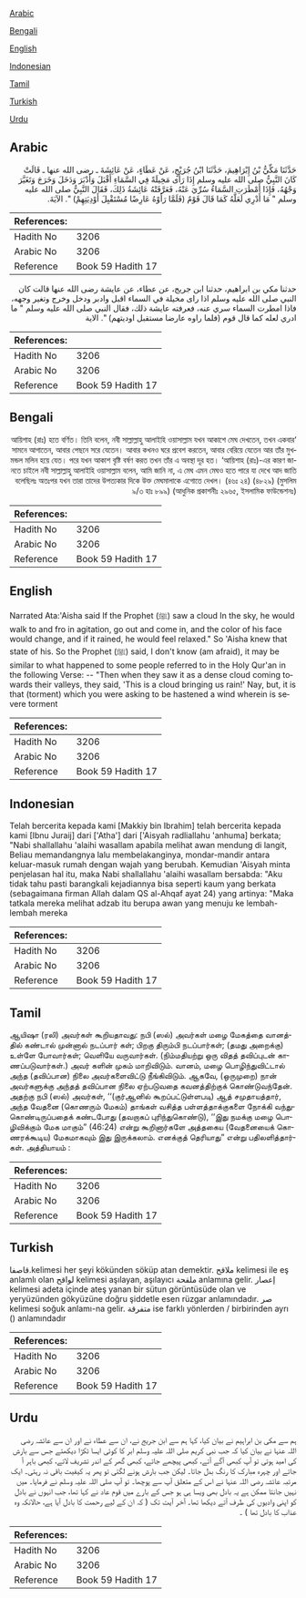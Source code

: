 [Arabic](#arabic)

[Bengali](#bengali)

[English](#english)

[Indonesian](#indonesian)

[Tamil](#tamil)

[Turkish](#turkish)

[Urdu](#urdu)

## Arabic


<div dir="rtl" lang="ar" style={{fontSize:'larger',backgroundColor:'#f8f9fa',padding:20}}>
حَدَّثَنَا مَكِّيُّ بْنُ إِبْرَاهِيمَ، حَدَّثَنَا ابْنُ جُرَيْجٍ، عَنْ عَطَاءٍ، عَنْ عَائِشَةَ ـ رضى الله عنها ـ قَالَتْ كَانَ النَّبِيُّ صلى الله عليه وسلم إِذَا رَأَى مَخِيلَةً فِي السَّمَاءِ أَقْبَلَ وَأَدْبَرَ وَدَخَلَ وَخَرَجَ وَتَغَيَّرَ وَجْهُهُ، فَإِذَا أَمْطَرَتِ السَّمَاءُ سُرِّيَ عَنْهُ، فَعَرَّفَتْهُ عَائِشَةُ ذَلِكَ، فَقَالَ النَّبِيُّ صلى الله عليه وسلم ‏"‏ مَا أَدْرِي لَعَلَّهُ كَمَا قَالَ قَوْمٌ ‏(‏فَلَمَّا رَأَوْهُ عَارِضًا مُسْتَقْبِلَ أَوْدِيَتِهِمْ‏)‏ ‏"‏‏.‏ الآيَةَ‏.‏
</div>
<div style={{backgroundColor:'#f8f9fa',padding:20, marginBottom: 10}}><table> <thead> <tr> <th>References:</th> <th></th> </tr> </thead> <tbody><tr><td>Hadith No</td><td>3206</td></tr><tr><td>Arabic No</td><td>3206</td></tr><tr><td>Reference</td><td>Book 59 Hadith 17</td></tr></tbody></table></div>


<div dir="rtl" lang="ar" style={{fontSize:'larger',backgroundColor:'#f8f9fa',padding:20}}>
حدثنا مكي بن ابراهيم، حدثنا ابن جريج، عن عطاء، عن عايشة رضى الله عنها قالت كان النبي صلى الله عليه وسلم اذا راى مخيلة في السماء اقبل وادبر ودخل وخرج وتغير وجهه، فاذا امطرت السماء سري عنه، فعرفته عايشة ذلك، فقال النبي صلى الله عليه وسلم " ما ادري لعله كما قال قوم (فلما راوه عارضا مستقبل اوديتهم) ". الاية
</div>
<div style={{backgroundColor:'#f8f9fa',padding:20, marginBottom: 10}}><table> <thead> <tr> <th>References:</th> <th></th> </tr> </thead> <tbody><tr><td>Hadith No</td><td>3206</td></tr><tr><td>Arabic No</td><td>3206</td></tr><tr><td>Reference</td><td>Book 59 Hadith 17</td></tr></tbody></table></div>

## Bengali


<div dir="rtl" lang="bn" style={{fontSize:'larger',backgroundColor:'#f8f9fa',padding:20}}>
‘আয়িশাহ (রাঃ) হতে বর্ণিত। তিনি বলেন, নবী সাল্লাল্লাহু আলাইহি ওয়াসাল্লাম যখন আকাশে মেঘ দেখতেন, তখন একবার সামনে আগাতেন, আবার পেছনে সরে যেতেন। আবার কখনও ঘরে প্রবেশ করতেন, আবার বেরিয়ে যেতেন আর তাঁর মুখমন্ডল মলিন হয়ে যেত। পরে যখন আকাশ বৃষ্টি বর্ষণ করত তখন তাঁর এ অবস্থা দূর হত। ‘আয়িশাহ (রাঃ)-এর কারণ জানতে চাইলে নবী সাল্লাল্লাহু আলাইহি ওয়াসাল্লাম বলেন, আমি জানি না, এ মেঘ এমন মেঘও হতে পারে যা দেখে আদ জাতি বলেছিলঃ অতঃপর যখন তারা তাদের উপত্যকার দিকে উক্ত মেঘমালাকে এগোতে দেখল। (৪৬ঃ ২৪) (৪৮২৯) (মুসলিম ৯/৩ হাঃ ৮৯৯) (আধুনিক প্রকাশনীঃ ২৯৬৫, ইসলামিক ফাউন্ডেশনঃ)
</div>
<div style={{backgroundColor:'#f8f9fa',padding:20, marginBottom: 10}}><table> <thead> <tr> <th>References:</th> <th></th> </tr> </thead> <tbody><tr><td>Hadith No</td><td>3206</td></tr><tr><td>Arabic No</td><td>3206</td></tr><tr><td>Reference</td><td>Book 59 Hadith 17</td></tr></tbody></table></div>

## English


<div dir="ltr" lang="en" style={{fontSize:'larger',backgroundColor:'#f8f9fa',padding:20}}>
Narrated Ata:'Aisha said If the Prophet (ﷺ) saw a cloud In the sky, he would walk to and fro in agitation, go out and come in, and the color of his face would change, and if it rained, he would feel relaxed." So 'Aisha knew that state of his. So the Prophet (ﷺ) said, I don't know (am afraid), it may be similar to what happened to some people referred to in the Holy Qur'an in the following Verse: -- "Then when they saw it as a dense cloud coming towards their valleys, they said, 'This is a cloud bringing us rain!' Nay, but, it is that (torment) which you were asking to be hastened a wind wherein is severe torment
</div>
<div style={{backgroundColor:'#f8f9fa',padding:20, marginBottom: 10}}><table> <thead> <tr> <th>References:</th> <th></th> </tr> </thead> <tbody><tr><td>Hadith No</td><td>3206</td></tr><tr><td>Arabic No</td><td>3206</td></tr><tr><td>Reference</td><td>Book 59 Hadith 17</td></tr></tbody></table></div>

## Indonesian


<div dir="ltr" lang="id" style={{fontSize:'larger',backgroundColor:'#f8f9fa',padding:20}}>
Telah bercerita kepada kami [Makkiy bin Ibrahim] telah bercerita kepada kami [Ibnu Juraij] dari ['Atha'] dari ['Aisyah radliallahu 'anhuma] berkata; "Nabi shallallahu 'alaihi wasallam apabila melihat awan mendung di langit, Beliau memandangnya lalu membelakanginya, mondar-mandir antara keluar-masuk rumah dengan wajah yang berubah. Kemudian 'Aisyah minta penjelasan hal itu, maka Nabi shallallahu 'alaihi wasallam bersabda: "Aku tidak tahu pasti barangkali kejadiannya bisa seperti kaum yang berkata (sebagaimana firman Allah dalam QS al-Ahqaf ayat 24) yang artinya: "Maka tatkala mereka melihat adzab itu berupa awan yang menuju ke lembah-lembah mereka
</div>
<div style={{backgroundColor:'#f8f9fa',padding:20, marginBottom: 10}}><table> <thead> <tr> <th>References:</th> <th></th> </tr> </thead> <tbody><tr><td>Hadith No</td><td>3206</td></tr><tr><td>Arabic No</td><td>3206</td></tr><tr><td>Reference</td><td>Book 59 Hadith 17</td></tr></tbody></table></div>

## Tamil


<div dir="ltr" lang="ta" style={{fontSize:'larger',backgroundColor:'#f8f9fa',padding:20}}>
ஆயிஷா (ரலி) அவர்கள் கூறியதாவது: நபி (ஸல்) அவர்கள் மழை மேகத்தை வானத்தில் கண்டால் முன்னால் நடப்பார் கள்; பிறகு திரும்பி நடப்பார்கள்; (தமது அறைக்கு) உள்ளே போவார்கள்; வெளியே வருவார்கள். (நிம்மதியற்று ஒரு விதத் தவிப்புடன் காணப்படுவார்கள்.) அவர் களின் முகம் மாறிவிடும். வானம், மழை பொழிந்துவிட்டால் அந்த (தவிப்பான) நிலை அவர்களைவிட்டு நீங்கிவிடும். ஆகவே, (ஒருமுறை) நான் அவர்களுக்கு அந்தத் தவிப்பான நிலை ஏற்படுவதை கவனத்திற்குக் கொண்டுவந்தேன். அதற்கு நபி (ஸல்) அவர்கள், ‘‘(குர்ஆனில் கூறப்பட்டுள்ளபடி) ஆத் சமுதாயத்தார், அந்த வேதனை (கொணரும் மேகம்) தாங்கள் வசித்த பள்ளத்தாக்குகளை நோக்கி வந்துகொண்டிருப்பதைக் கண்டபோது (தவறாகப் புரிந்துகொண்டு), ‘‘இது நமக்கு மழை பொழிவிக்கும் மேக மாகும்” (46:24) என்று கூறினார்களே அத்தகைய (வேதனையைக் கொணரக்கூடிய) மேகமாகவும் இது இருக்கலாம். எனக்குத் தெரியாது” என்று பதிலளித்தார்கள். அத்தியாயம் :
</div>
<div style={{backgroundColor:'#f8f9fa',padding:20, marginBottom: 10}}><table> <thead> <tr> <th>References:</th> <th></th> </tr> </thead> <tbody><tr><td>Hadith No</td><td>3206</td></tr><tr><td>Arabic No</td><td>3206</td></tr><tr><td>Reference</td><td>Book 59 Hadith 17</td></tr></tbody></table></div>

## Turkish


<div dir="ltr" lang="tr" style={{fontSize:'larger',backgroundColor:'#f8f9fa',padding:20}}>
قاصفا.kelimesi her şeyi kökünden söküp atan demektir. ملاقح kelimesi ile eş anlamlı olan لواقح kelimesi aşılayan, aşılayıcı ملقحة anlamına gelir. إعصار kelimesi adeta içinde ateş yanan bir sütun görüntüsüde olan ve yeryüzünden gökyüzüne doğru şiddetle esen rüzgar anlamındadır. صر kelimesi soğuk anlamı-na gelir. متفرقة ise farklı yönlerden / birbirinden ayrı () anlamındadır
</div>
<div style={{backgroundColor:'#f8f9fa',padding:20, marginBottom: 10}}><table> <thead> <tr> <th>References:</th> <th></th> </tr> </thead> <tbody><tr><td>Hadith No</td><td>3206</td></tr><tr><td>Arabic No</td><td>3206</td></tr><tr><td>Reference</td><td>Book 59 Hadith 17</td></tr></tbody></table></div>

## Urdu


<div dir="rtl" lang="ur" style={{fontSize:'larger',backgroundColor:'#f8f9fa',padding:20}}>
ہم سے مکی بن ابراہیم نے بیان کیا، کہا ہم سے ابن جریج نے، ان سے عطاء نے اور ان سے عائشہ رضی اللہ عنہا نے بیان کیا کہ جب نبی کریم صلی اللہ علیہ وسلم ابر کا کوئی ایسا ٹکڑا دیکھتے جس سے بارش کی امید ہوتی تو آپ کبھی آگے آتے، کبھی پیچھے جاتے، کبھی گھر کے اندر تشریف لاتے، کبھی باہر آ جاتے اور چہرہ مبارک کا رنگ بدل جاتا۔ لیکن جب بارش ہونے لگتی تو پھر یہ کیفیت باقی نہ رہتی۔ ایک مرتبہ عائشہ رضی اللہ عنہا نے اس کے متعلق آپ سے پوچھا۔ تو آپ صلی اللہ علیہ وسلم نے فرمایا۔ میں نہیں جانتا ممکن ہے یہ بادل بھی ویسا ہی ہو جس کے بارے میں قوم عاد نے کہا تھا، جب انہوں نے بادل کو اپنی وادیوں کی طرف آتے دیکھا تھا۔ آخر آیت تک ( کہ ان کے لیے رحمت کا بادل آیا ہے، حالانکہ وہ عذاب کا بادل تھا ) ۔
</div>
<div style={{backgroundColor:'#f8f9fa',padding:20, marginBottom: 10}}><table> <thead> <tr> <th>References:</th> <th></th> </tr> </thead> <tbody><tr><td>Hadith No</td><td>3206</td></tr><tr><td>Arabic No</td><td>3206</td></tr><tr><td>Reference</td><td>Book 59 Hadith 17</td></tr></tbody></table></div>